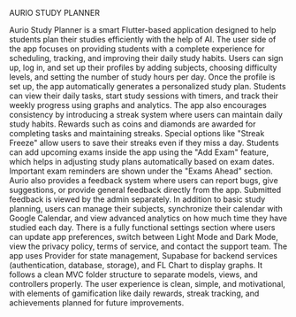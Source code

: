 AURIO STUDY PLANNER

Aurio Study Planner is a smart Flutter-based application designed to help students plan their studies efficiently with the help of AI. The user side of the app focuses on providing students with a complete experience for scheduling, tracking, and improving their daily study habits. Users can sign up, log in, and set up their profiles by adding subjects, choosing difficulty levels, and setting the number of study hours per day.
Once the profile is set up, the app automatically generates a personalized study plan. Students can view their daily tasks, start study sessions with timers, and track their weekly progress using graphs and analytics. The app also encourages consistency by introducing a streak system where users can maintain daily study habits. Rewards such as coins and diamonds are awarded for completing tasks and maintaining streaks. Special options like "Streak Freeze" allow users to save their streaks even if they miss a day.
Students can add upcoming exams inside the app using the "Add Exam" feature, which helps in adjusting study plans automatically based on exam dates. Important exam reminders are shown under the "Exams Ahead" section.
Aurio also provides a feedback system where users can report bugs, give suggestions, or provide general feedback directly from the app. Submitted feedback is viewed by the admin separately.
In addition to basic study planning, users can manage their subjects, synchronize their calendar with Google Calendar, and view advanced analytics on how much time they have studied each day. There is a fully functional settings section where users can update app preferences, switch between Light Mode and Dark Mode, view the privacy policy, terms of service, and contact the support team.
The app uses Provider for state management, Supabase for backend services (authentication, database, storage), and FL Chart to display graphs. It follows a clean MVC folder structure to separate models, views, and controllers properly.
The user experience is clean, simple, and motivational, with elements of gamification like daily rewards, streak tracking, and achievements planned for future improvements.